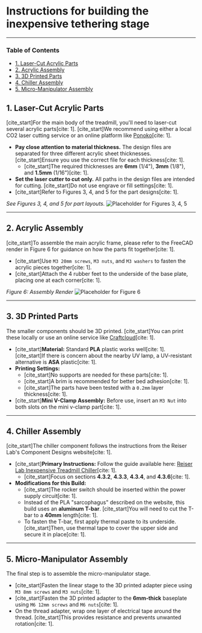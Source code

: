 # Instructions for building the inexpensive tethering stage

---

### Table of Contents
- [1. Laser-Cut Acrylic Parts](#1-laser-cut-acrylic-parts)
- [2. Acrylic Assembly](#2-acrylic-assembly)
- [3. 3D Printed Parts](#3-3d-printed-parts)
- [4. Chiller Assembly](#4-chiller-assembly)
- [5. Micro-Manipulator Assembly](#5-micro-manipulator-assembly)

  
## 1. Laser-Cut Acrylic Parts

[cite_start]For the main body of the treadmill, you'll need to laser-cut several acrylic parts[cite: 1]. [cite_start]We recommend using either a local CO2 laser cutting service or an online platform like [Ponoko](https://www.ponoko.com)[cite: 1].

* **Pay close attention to material thickness.** The design files are separated for three different acrylic sheet thicknesses. [cite_start]Ensure you use the correct file for each thickness[cite: 1].
    * [cite_start]The required thicknesses are **6mm** (1/4"), **3mm** (1/8"), and **1.5mm** (1/16")[cite: 1].
* **Set the laser cutter to cut only.** All paths in the design files are intended for cutting. [cite_start]Do not use engrave or fill settings[cite: 1].
* [cite_start]Refer to Figures 3, 4, and 5 for the part designs[cite: 1].

_See Figures 3, 4, and 5 for part layouts._
![Placeholder for Figures 3, 4, 5](https://via.placeholder.com/600x200.png/cccccc/000000?Text=Figures+3,+4,+5+--+Laser-Cut+Part+Layouts)

---

## 2. Acrylic Assembly

[cite_start]To assemble the main acrylic frame, please refer to the FreeCAD render in Figure 6 for guidance on how the parts fit together[cite: 1].

* [cite_start]Use `M3 20mm screws`, `M3 nuts`, and `M3 washers` to fasten the acrylic pieces together[cite: 1].
* [cite_start]Attach the 4 rubber feet to the underside of the base plate, placing one at each corner[cite: 1].

_Figure 6: Assembly Render_
![Placeholder for Figure 6](https://via.placeholder.com/400x300.png/cccccc/000000?Text=Figure+6+--+Assembly+Render)

---

## 3. 3D Printed Parts

The smaller components should be 3D printed. [cite_start]You can print these locally or use an online service like [Craftcloud](https://craftcloud3d.com)[cite: 1].

* [cite_start]**Material:** Standard **PLA** plastic works well[cite: 1]. [cite_start]If there is concern about the nearby UV lamp, a UV-resistant alternative is **ASA** plastic[cite: 1].
* **Printing Settings:**
    * [cite_start]No supports are needed for these parts[cite: 1].
    * [cite_start]A brim is recommended for better bed adhesion[cite: 1].
    * [cite_start]The parts have been tested with a `0.2mm` layer thickness[cite: 1].
* [cite_start]**Mini V-Clamp Assembly:** Before use, insert an `M3 Nut` into both slots on the mini v-clamp part[cite: 1].

---

## 4. Chiller Assembly

[cite_start]The chiller component follows the instructions from the Reiser Lab's Component Designs website[cite: 1].

* [cite_start]**Primary Instructions:** Follow the guide available here: [Reiser Lab Inexpensive Treadmill Chiller](https://reiserlab.github.io/Component-Designs/how-to-build-inexpensive-treadmill#tethering-station-chiller)[cite: 1].
    * [cite_start]Focus on sections **4.3.2**, **4.3.3**, **4.3.4**, and **4.3.6**[cite: 1].
* **Modifications for this Build:**
    * [cite_start]The rocker switch should be inserted within the power supply circuit[cite: 1].
    * Instead of the PLA "sarcophagus" described on the website, this build uses an **aluminum T-bar**. [cite_start]You will need to cut the T-bar to a **40mm** length[cite: 1].
    * To fasten the T-bar, first apply thermal paste to its underside. [cite_start]Then, use thermal tape to cover the upper side and secure it in place[cite: 1].

---

## 5. Micro-Manipulator Assembly

The final step is to assemble the micro-manipulator stage.

* [cite_start]Fasten the linear stage to the 3D printed adapter piece using `M3 8mm screws` and `M3 nuts`[cite: 1].
* [cite_start]Fasten the 3D printed adapter to the **6mm-thick** baseplate using `M6 12mm screws` and `M6 nuts`[cite: 1].
* On the thread adapter, wrap one layer of electrical tape around the thread. [cite_start]This provides resistance and prevents unwanted rotation[cite: 1].
